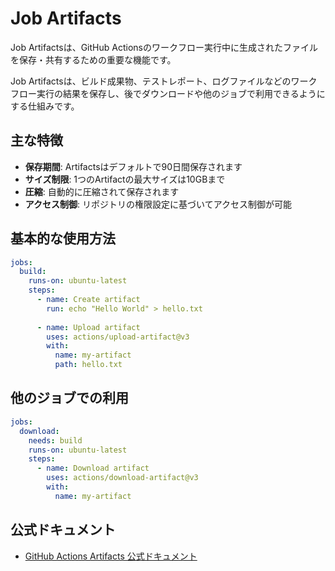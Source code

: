 # Job Artifacts

Job Artifactsは、GitHub Actionsのワークフロー実行中に生成されたファイルを保存・共有するための重要な機能です。

Job Artifactsは、ビルド成果物、テストレポート、ログファイルなどのワークフロー実行の結果を保存し、後でダウンロードや他のジョブで利用できるようにする仕組みです。

## 主な特徴

- **保存期間**: Artifactsはデフォルトで90日間保存されます
- **サイズ制限**: 1つのArtifactの最大サイズは10GBまで
- **圧縮**: 自動的に圧縮されて保存されます
- **アクセス制御**: リポジトリの権限設定に基づいてアクセス制御が可能

## 基本的な使用方法

```yaml
jobs:
  build:
    runs-on: ubuntu-latest
    steps:
      - name: Create artifact
        run: echo "Hello World" > hello.txt
      
      - name: Upload artifact
        uses: actions/upload-artifact@v3
        with:
          name: my-artifact
          path: hello.txt
```

## 他のジョブでの利用

```yaml
jobs:
  download:
    needs: build
    runs-on: ubuntu-latest
    steps:
      - name: Download artifact
        uses: actions/download-artifact@v3
        with:
          name: my-artifact
```

## 公式ドキュメント

- [GitHub Actions Artifacts 公式ドキュメント](https://docs.github.com/ja/actions/using-workflows/storing-workflow-data-as-artifacts)
